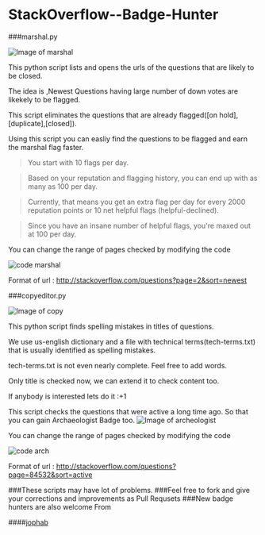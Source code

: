 # StackOverflow--Badge-Hunter

###marshal.py


![Image of marshal](https://s28.postimg.org/b7btqx3yl/mar.png)


This python script lists and opens the urls of the questions that are likely to be closed.

The idea is ,Newest Questions having large number of down votes are likekely to be flagged.

This script eliminates the questions that are already flagged([on hold],[duplicate],[closed]).

Using this script you can easliy find the questions to be flagged and earn the marshal flag faster.

>You start with 10 flags per day.

>Based on your reputation and flagging history, you can end up with as many as 100 per day.

>Currently, that means you get an extra flag per day for every 2000 reputation points or 10 net helpful flags (helpful-declined).

>Since you  have an insane number of helpful flags, you're maxed out at 100 per day.

You can change the range of pages checked by modifying the code

![code marshal](https://s28.postimg.org/4i5aawiml/code.png)

Format of url : http://stackoverflow.com/questions?page=2&sort=newest


###copyeditor.py 


![Image of copy](https://s27.postimg.org/40of0ktsz/copy.png)

This python script finds spelling mistakes in titles of questions.

We use us-english dictionary  and a file with technical terms(tech-terms.txt) that is usually identified as spelling mistakes.

tech-terms.txt is not even nearly complete. Feel free to add words.

Only title is checked now, we can extend it to check content too.

If anybody is interested lets do it :+1

This script checks the questions that were active a long time ago. So that you can gain Archaeologist Badge too.
![Image of archeologist](https://s28.postimg.org/i117yws59/arc.png)

You can change the range of pages checked by modifying the code

![code arch](https://s29.postimg.org/s05sff26v/copycode.png)

Format of url : http://stackoverflow.com/questions?page=84532&sort=active

###These scripts may have lot of problems.
###Feel free to fork and give your corrections and improvements as Pull Requsets
###New badge hunters are also welcome
From

####[jophab](https://github.com/jophab)

